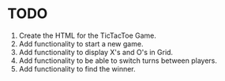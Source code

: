 # TODO

1. Create the HTML for the TicTacToe Game.
2. Add functionality to start a new game.
3. Add functionality to display X's and O's in Grid.
4. Add functionality to be able to switch turns between players.
5. Add functionality to find the winner.
